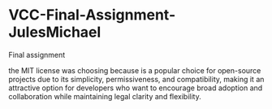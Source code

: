 # VCC-Final-Assignment-JulesMichael
Final assignment


the MIT license was choosing because is a popular choice for open-source projects 
due to its simplicity, permissiveness, and compatibility, making it 
an attractive option for developers who want to encourage broad adoption
and collaboration while maintaining legal clarity and flexibility.
